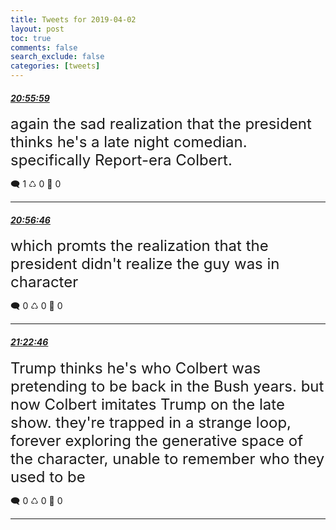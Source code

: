 ```yaml
---
title: Tweets for 2019-04-02
layout: post
toc: true
comments: false
search_exclude: false
categories: [tweets]
---
```



#### <a href = "https://twitter.com/deepfates/status/1113273913927036930">*20:55:59*</a>

<font size="5">again the sad realization that the president thinks he's a late night comedian. specifically Report-era Colbert.</font>



🗨️ 1 ♺ 0 🤍  0   

---
    
#### <a href = "https://twitter.com/deepfates/status/1113274113437491200">*20:56:46*</a>

<font size="5">which promts the realization that the president didn't realize the guy was in character</font>



🗨️ 0 ♺ 0 🤍  0   

---
    
#### <a href = "https://twitter.com/deepfates/status/1113280655838703617">*21:22:46*</a>

<font size="5">Trump thinks he's who Colbert was pretending to be back in the Bush years. but now Colbert imitates Trump on the late show. they're trapped in a strange loop, forever exploring the generative space of the character, unable to remember who they used to be</font>



🗨️ 0 ♺ 0 🤍  0   

---
    
            


